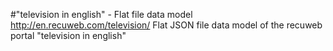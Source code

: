 #"television in english" - Flat file data model
http://en.recuweb.com/television/
Flat JSON file data model of the recuweb portal "television in english"
